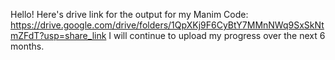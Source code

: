 Hello! Here's drive link for the output for my Manim Code: https://drive.google.com/drive/folders/1QpXKj9F6CyBtY7MMnNWq9SxSkNtmZFdT?usp=share_link
I will continue to upload my progress over the next 6 months. 
